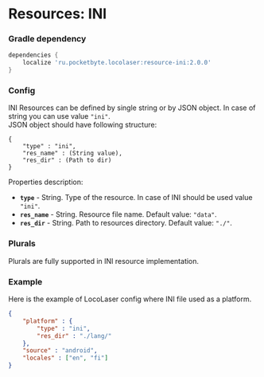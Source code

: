 # Resources: INI

### Gradle dependency
```gradle
dependencies {
    localize 'ru.pocketbyte.locolaser:resource-ini:2.0.0'
}
```

### Config
INI Resources can be defined by single string or by JSON object. In case of string you can use value `"ini"`.  
JSON object should have following structure:
```
{
    "type" : "ini",
    "res_name" : (String value),
    "res_dir" : (Path to dir)
}
```
Properties description:  
- **`type`** - String. Type of the resource. In case of INI should be used value `"ini"`.
- **`res_name`** - String. Resource file name. Default value: `"data"`.
- **`res_dir`** - String. Path to resources directory. Default value: `"./"`.

### Plurals
Plurals are fully supported in INI resource implementation.

### Example
Here is the example of LocoLaser config where INI file used as a platform.
```json
{
    "platform" : {
        "type" : "ini",
        "res_dir" : "./lang/"
    },
    "source" : "android",
    "locales" : ["en", "fi"]
}
```